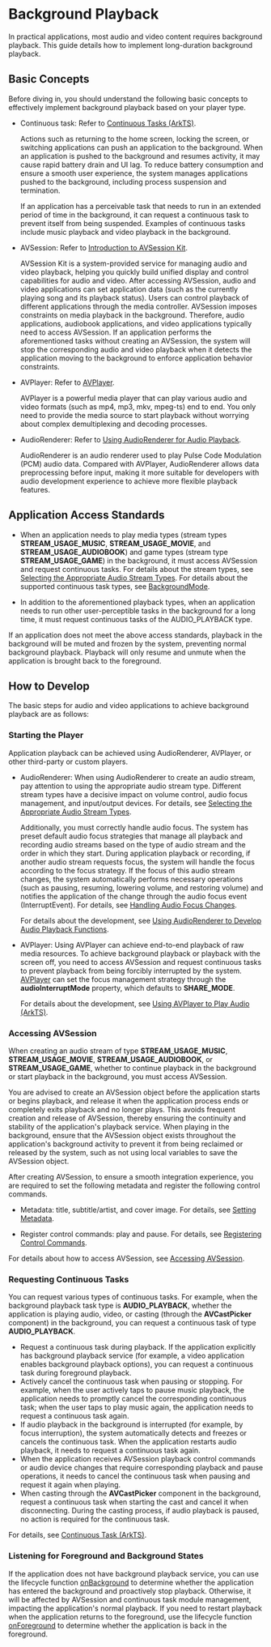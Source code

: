 # Background Playback
<!--Kit: AVSession Kit-->
<!--Subsystem: Multimedia-->
<!--Owner: @ccfriend; @liao_qian-->
<!--Designer: @ccfriend-->
<!--Tester: @chenmingxi1_huawei-->
<!--Adviser: @w_Machine_cc-->

In practical applications, most audio and video content requires background playback. This guide details how to implement long-duration background playback.

## Basic Concepts

Before diving in, you should understand the following basic concepts to effectively implement background playback based on your player type.

- Continuous task: Refer to [Continuous Tasks (ArkTS)](../../task-management/continuous-task.md).

  Actions such as returning to the home screen, locking the screen, or switching applications can push an application to the background. When an application is pushed to the background and resumes activity, it may cause rapid battery drain and UI lag. To reduce battery consumption and ensure a smooth user experience, the system manages applications pushed to the background, including process suspension and termination.

  If an application has a perceivable task that needs to run in an extended period of time in the background, it can request a continuous task to prevent itself from being suspended. Examples of continuous tasks include music playback and video playback in the background.

- AVSession: Refer to [Introduction to AVSession Kit](../avsession/avsession-overview.md).

  AVSession Kit is a system-provided service for managing audio and video playback, helping you quickly build unified display and control capabilities for audio and video. After accessing AVSession, audio and video applications can set application data (such as the currently playing song and its playback status). Users can control playback of different applications through the media controller. AVSession imposes constraints on media playback in the background. Therefore, audio applications, audiobook applications, and video applications typically need to access AVSession. If an application performs the aforementioned tasks without creating an AVSession, the system will stop the corresponding audio and video playback when it detects the application moving to the background to enforce application behavior constraints.

- AVPlayer: Refer to [AVPlayer](../media/media-kit-intro.md#avplayer).

  AVPlayer is a powerful media player that can play various audio and video formats (such as mp4, mp3, mkv, mpeg-ts) end to end. You only need to provide the media source to start playback without worrying about complex demultiplexing and decoding processes.

- AudioRenderer: Refer to [Using AudioRenderer for Audio Playback](../audio/using-audiorenderer-for-playback.md).

  AudioRenderer is an audio renderer used to play Pulse Code Modulation (PCM) audio data. Compared with AVPlayer, AudioRenderer allows data preprocessing before input, making it more suitable for developers with audio development experience to achieve more flexible playback features.

## Application Access Standards

- When an application needs to play media types (stream types **STREAM_USAGE_MUSIC**, **STREAM_USAGE_MOVIE**, and **STREAM_USAGE_AUDIOBOOK**) and game types (stream type **STREAM_USAGE_GAME**) in the background, it must access AVSession and request continuous tasks. For details about the stream types, see [Selecting the Appropriate Audio Stream Types](../audio/using-right-streamusage-and-sourcetype.md). For details about the supported continuous task types, see [BackgroundMode](../../reference/apis-backgroundtasks-kit/js-apis-resourceschedule-backgroundTaskManager.md#backgroundmode).

- In addition to the aforementioned playback types, when an application needs to run other user-perceptible tasks in the background for a long time, it must request continuous tasks of the AUDIO_PLAYBACK type.

If an application does not meet the above access standards, playback in the background will be muted and frozen by the system, preventing normal background playback. Playback will only resume and unmute when the application is brought back to the foreground.

## How to Develop

The basic steps for audio and video applications to achieve background playback are as follows:

### Starting the Player

Application playback can be achieved using AudioRenderer, AVPlayer, or other third-party or custom players.

- AudioRenderer: When using AudioRenderer to create an audio stream, pay attention to using the appropriate audio stream type. Different stream types have a decisive impact on volume control, audio focus management, and input/output devices. For details, see [Selecting the Appropriate Audio Stream Types](../audio/using-right-streamusage-and-sourcetype.md).

  Additionally, you must correctly handle audio focus. The system has preset default audio focus strategies that manage all playback and recording audio streams based on the type of audio stream and the order in which they start. During application playback or recording, if another audio stream requests focus, the system will handle the focus according to the focus strategy. If the focus of this audio stream changes, the system automatically performs necessary operations (such as pausing, resuming, lowering volume, and restoring volume) and notifies the application of the change through the audio focus event (InterruptEvent). For details, see [Handling Audio Focus Changes](../audio/audio-playback-concurrency.md#handling-audio-focus-changes).
  
  For details about the development, see [Using AudioRenderer to Develop Audio Playback Functions](../audio/using-audiorenderer-for-playback.md).

- AVPlayer: Using AVPlayer can achieve end-to-end playback of raw media resources. To achieve background playback or playback with the screen off, you need to access AVSession and request continuous tasks to prevent playback from being forcibly interrupted by the system. [AVPlayer](../../reference/apis-media-kit/arkts-apis-media-AVPlayer.md) can set the focus management strategy through the **audioInterruptMode** property, which defaults to **SHARE_MODE**.
  
  For details about the development, see [Using AVPlayer to Play Audio (ArkTS)](../media/using-avplayer-for-playback.md).

### Accessing AVSession

When creating an audio stream of type **STREAM_USAGE_MUSIC**, **STREAM_USAGE_MOVIE**, **STREAM_USAGE_AUDIOBOOK**, or **STREAM_USAGE_GAME**, whether to continue playback in the background or start playback in the background, you must access AVSession.

You are advised to create an AVSession object before the application starts or begins playback, and release it when the application process ends or completely exits playback and no longer plays. This avoids frequent creation and release of AVSession, thereby ensuring the continuity and stability of the application's playback service. When playing in the background, ensure that the AVSession object exists throughout the application's background activity to prevent it from being reclaimed or released by the system, such as not using local variables to save the AVSession object.

After creating AVSession, to ensure a smooth integration experience, you are required to set the following metadata and register the following control commands.

- Metadata: title, subtitle/artist, and cover image. For details, see [Setting Metadata](avsession-access-scene.md#setting-metadata).

- Register control commands: play and pause. For details, see [Registering Control Commands](avsession-access-scene.md#registering-control-commands).

For details about how to access AVSession, see [Accessing AVSession](avsession-access-scene.md).

### Requesting Continuous Tasks

You can request various types of continuous tasks. For example, when the background playback task type is **AUDIO_PLAYBACK**, whether the application is playing audio, video, or casting (through the **AVCastPicker** component) in the background, you can request a continuous task of type **AUDIO_PLAYBACK**.
- Request a continuous task during playback. If the application explicitly has background playback service (for example, a video application enables background playback options), you can request a continuous task during foreground playback.
- Actively cancel the continuous task when pausing or stopping. For example, when the user actively taps to pause music playback, the application needs to promptly cancel the corresponding continuous task; when the user taps to play music again, the application needs to request a continuous task again.
- If audio playback in the background is interrupted (for example, by focus interruption), the system automatically detects and freezes or cancels the continuous task. When the application restarts audio playback, it needs to request a continuous task again.
- When the application receives AVSession playback control commands or audio device changes that require corresponding playback and pause operations, it needs to cancel the continuous task when pausing and request it again when playing.
- When casting through the **AVCastPicker** component in the background, request a continuous task when starting the cast and cancel it when disconnecting. During the casting process, if audio playback is paused, no action is required for the continuous task.

For details, see [Continuous Task (ArkTS)](../../task-management/continuous-task.md#how-to-develop).

### Listening for Foreground and Background States

If the application does not have background playback service, you can use the lifecycle function [onBackground](../../reference/apis-ability-kit/js-apis-app-ability-uiAbility.md#onbackground) to determine whether the application has entered the background and proactively stop playback. Otherwise, it will be affected by AVSession and continuous task module management, impacting the application's normal playback. If you need to restart playback when the application returns to the foreground, use the lifecycle function [onForeground](../../reference/apis-ability-kit/js-apis-app-ability-uiAbility.md#onforeground) to determine whether the application is back in the foreground.

<!--RP1--><!--RP1End-->

